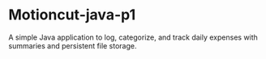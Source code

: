 # Motioncut-java-p1
A simple Java application to log, categorize, and track daily expenses with summaries and persistent file storage.
